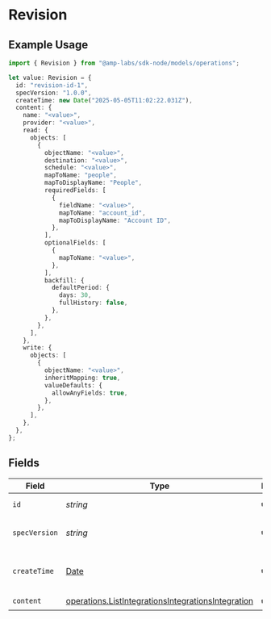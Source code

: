# Revision

## Example Usage

```typescript
import { Revision } from "@amp-labs/sdk-node/models/operations";

let value: Revision = {
  id: "revision-id-1",
  specVersion: "1.0.0",
  createTime: new Date("2025-05-05T11:02:22.031Z"),
  content: {
    name: "<value>",
    provider: "<value>",
    read: {
      objects: [
        {
          objectName: "<value>",
          destination: "<value>",
          schedule: "<value>",
          mapToName: "people",
          mapToDisplayName: "People",
          requiredFields: [
            {
              fieldName: "<value>",
              mapToName: "account_id",
              mapToDisplayName: "Account ID",
            },
          ],
          optionalFields: [
            {
              mapToName: "<value>",
            },
          ],
          backfill: {
            defaultPeriod: {
              days: 30,
              fullHistory: false,
            },
          },
        },
      ],
    },
    write: {
      objects: [
        {
          objectName: "<value>",
          inheritMapping: true,
          valueDefaults: {
            allowAnyFields: true,
          },
        },
      ],
    },
  },
};
```

## Fields

| Field                                                                                                                    | Type                                                                                                                     | Required                                                                                                                 | Description                                                                                                              | Example                                                                                                                  |
| ------------------------------------------------------------------------------------------------------------------------ | ------------------------------------------------------------------------------------------------------------------------ | ------------------------------------------------------------------------------------------------------------------------ | ------------------------------------------------------------------------------------------------------------------------ | ------------------------------------------------------------------------------------------------------------------------ |
| `id`                                                                                                                     | *string*                                                                                                                 | :heavy_check_mark:                                                                                                       | The revision ID.                                                                                                         | revision-id-1                                                                                                            |
| `specVersion`                                                                                                            | *string*                                                                                                                 | :heavy_check_mark:                                                                                                       | The spec version string.                                                                                                 | 1.0.0                                                                                                                    |
| `createTime`                                                                                                             | [Date](https://developer.mozilla.org/en-US/docs/Web/JavaScript/Reference/Global_Objects/Date)                            | :heavy_check_mark:                                                                                                       | The time the revision was created.                                                                                       |                                                                                                                          |
| `content`                                                                                                                | [operations.ListIntegrationsIntegrationsIntegration](../../models/operations/listintegrationsintegrationsintegration.md) | :heavy_check_mark:                                                                                                       | N/A                                                                                                                      |                                                                                                                          |